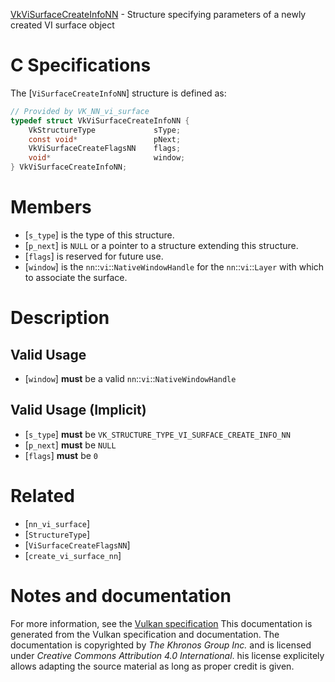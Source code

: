 [VkViSurfaceCreateInfoNN](https://www.khronos.org/registry/vulkan/specs/1.3-extensions/man/html/VkViSurfaceCreateInfoNN.html) - Structure specifying parameters of a newly created VI surface object

# C Specifications
The [`ViSurfaceCreateInfoNN`] structure is defined as:
```c
// Provided by VK_NN_vi_surface
typedef struct VkViSurfaceCreateInfoNN {
    VkStructureType             sType;
    const void*                 pNext;
    VkViSurfaceCreateFlagsNN    flags;
    void*                       window;
} VkViSurfaceCreateInfoNN;
```

# Members
- [`s_type`] is the type of this structure.
- [`p_next`] is `NULL` or a pointer to a structure extending this structure.
- [`flags`] is reserved for future use.
- [`window`] is the `nn`::`vi`::`NativeWindowHandle` for the `nn`::`vi`::`Layer` with which to associate the surface.

# Description
## Valid Usage
-  [`window`] **must**  be a valid `nn`::`vi`::`NativeWindowHandle`

## Valid Usage (Implicit)
-  [`s_type`] **must**  be `VK_STRUCTURE_TYPE_VI_SURFACE_CREATE_INFO_NN`
-  [`p_next`] **must**  be `NULL`
-  [`flags`] **must**  be `0`

# Related
- [`nn_vi_surface`]
- [`StructureType`]
- [`ViSurfaceCreateFlagsNN`]
- [`create_vi_surface_nn`]

# Notes and documentation
For more information, see the [Vulkan specification](https://www.khronos.org/registry/vulkan/specs/1.3-extensions/html/vkspec.html)
This documentation is generated from the Vulkan specification and documentation.
The documentation is copyrighted by *The Khronos Group Inc.* and is licensed under *Creative Commons Attribution 4.0 International*.
his license explicitely allows adapting the source material as long as proper credit is given.
        